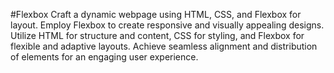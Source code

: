 #Flexbox
Craft a dynamic webpage using HTML, CSS, and Flexbox for layout. Employ Flexbox to create responsive and visually appealing designs. Utilize HTML for structure and content, CSS for styling, and Flexbox for flexible and adaptive layouts. Achieve seamless alignment and distribution of elements for an engaging user experience.
